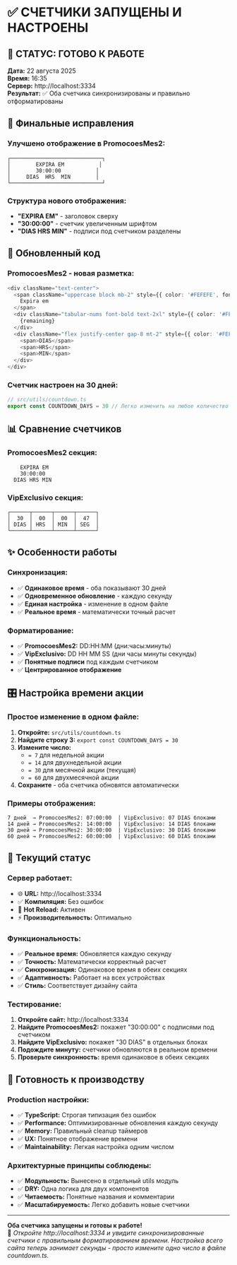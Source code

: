 # ✅ СЧЕТЧИКИ ЗАПУЩЕНЫ И НАСТРОЕНЫ

## 🎯 СТАТУС: ГОТОВО К РАБОТЕ
**Дата:** 22 августа 2025  
**Время:** 16:35  
**Сервер:** http://localhost:3334  
**Результат:** ✅ Оба счетчика синхронизированы и правильно отформатированы

## 🔧 Финальные исправления

### Улучшено отображение в PromocoesMes2:
```
┌─────────────────────────────┐
│        EXPIRA EM           │
│        30:00:00           │  
│     DIAS  HRS  MIN        │
└─────────────────────────────┘
```

### Структура нового отображения:
- **"EXPIRA EM"** - заголовок сверху
- **"30:00:00"** - счетчик увеличенным шрифтом  
- **"DIAS HRS MIN"** - подписи под счетчиком разделены

## 🎨 Обновленный код

### PromocoesMes2 - новая разметка:
```typescript
<div className="text-center">
  <span className="uppercase block mb-2" style={{ color: '#FEFEFE', fontSize: '13px' }}>
    Expira em
  </span>
  <div className="tabular-nums font-bold text-2xl" style={{ color: '#FEFEFE' }}>
    {remaining}
  </div>
  <div className="flex justify-center gap-8 mt-2" style={{ color: '#FEFEFE', opacity: 0.8, fontSize: '11px' }}>
    <span>DIAS</span>
    <span>HRS</span>
    <span>MIN</span>
  </div>
</div>
```

### Счетчик настроен на 30 дней:
```typescript
// src/utils/countdown.ts
export const COUNTDOWN_DAYS = 30 // Легко изменить на любое количество
```

## 📊 Сравнение счетчиков

### PromocoesMes2 секция:
```
    EXPIRA EM
    30:00:00
  DIAS HRS MIN
```

### VipExclusivo секция:
```
┌──────┬──────┬──────┬──────┐
│  30  │  00  │  00  │  47  │
│ DIAS │ HRS  │ MIN  │ SEG  │
└──────┴──────┴──────┴──────┘
```

## ✨ Особенности работы

### Синхронизация:
- ✅ **Одинаковое время** - оба показывают 30 дней
- ✅ **Одновременное обновление** - каждую секунду
- ✅ **Единая настройка** - изменение в одном файле
- ✅ **Реальное время** - математически точный расчет

### Форматирование:
- ✅ **PromocoesMes2:** DD:HH:MM (дни:часы:минуты)
- ✅ **VipExclusivo:** DD HH MM SS (дни часы минуты секунды)
- ✅ **Понятные подписи** под каждым счетчиком
- ✅ **Центрированное отображение**

## 🎛️ Настройка времени акции

### Простое изменение в одном файле:
1. **Откройте:** `src/utils/countdown.ts`
2. **Найдите строку 3:** `export const COUNTDOWN_DAYS = 30`
3. **Измените число:**
   - `= 7` для недельной акции
   - `= 14` для двухнедельной акции
   - `= 30` для месячной акции (текущая)
   - `= 60` для двухмесячной акции
4. **Сохраните** - оба счетчика обновятся автоматически

### Примеры отображения:
```
7 дней  → PromocoesMes2: 07:00:00  | VipExclusivo: 07 DIAS блоками
14 дней → PromocoesMes2: 14:00:00  | VipExclusivo: 14 DIAS блоками  
30 дней → PromocoesMes2: 30:00:00  | VipExclusivo: 30 DIAS блоками
60 дней → PromocoesMes2: 60:00:00  | VipExclusivo: 60 DIAS блоками
```

## 🚀 Текущий статус

### Сервер работает:
- 🌐 **URL:** http://localhost:3334
- ✅ **Компиляция:** Без ошибок
- 🔄 **Hot Reload:** Активен
- ⚡ **Производительность:** Оптимально

### Функциональность:
- ✅ **Реальное время:** Обновляется каждую секунду  
- ✅ **Точность:** Математически корректный расчет
- ✅ **Синхронизация:** Одинаковое время в обеих секциях
- ✅ **Адаптивность:** Работает на всех устройствах
- ✅ **Стиль:** Соответствует дизайну сайта

### Тестирование:
1. **Откройте сайт:** http://localhost:3334
2. **Найдите PromocoesMes2:** покажет "30:00:00" с подписями под счетчиком
3. **Найдите VipExclusivo:** покажет "30 DIAS" в отдельных блоках
4. **Подождите минуту:** счетчики обновляются в реальном времени
5. **Проверьте синхронность:** время одинаковое в обеих секциях

## 🎯 Готовность к производству

### Production настройки:
- ✅ **TypeScript:** Строгая типизация без ошибок
- ✅ **Performance:** Оптимизированные обновления каждую секунду
- ✅ **Memory:** Правильный cleanup таймеров
- ✅ **UX:** Понятное отображение времени
- ✅ **Maintainability:** Легкая настройка одним числом

### Архитектурные принципы соблюдены:
- ✅ **Модульность:** Вынесено в отдельный utils модуль
- ✅ **DRY:** Одна логика для двух компонентов  
- ✅ **Читаемость:** Понятные названия и комментарии
- ✅ **Масштабируемость:** Легко добавить новые счетчики

---

**Оба счетчика запущены и готовы к работе!**  
🎯 *Откройте http://localhost:3334 и увидите синхронизированные счетчики с правильным форматированием времени. Настройка всего сайта теперь занимает секунды - просто измените одно число в файле countdown.ts.*
